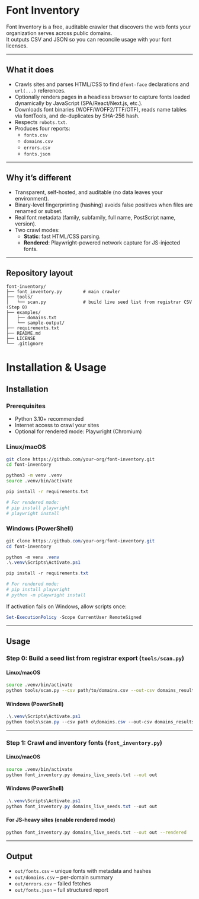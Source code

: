 # Font Inventory

Font Inventory is a free, auditable crawler that discovers the web fonts your organization serves across public domains.  
It outputs CSV and JSON so you can reconcile usage with your font licenses.

---

## What it does

- Crawls sites and parses HTML/CSS to find `@font-face` declarations and `url(...)` references.
- Optionally renders pages in a headless browser to capture fonts loaded dynamically by JavaScript (SPA/React/Next.js, etc.).
- Downloads font binaries (WOFF/WOFF2/TTF/OTF), reads name tables via fontTools, and de-duplicates by SHA-256 hash.
- Respects `robots.txt`.
- Produces four reports:  
  - `fonts.csv`  
  - `domains.csv`  
  - `errors.csv`  
  - `fonts.json`

---

## Why it’s different

- Transparent, self-hosted, and auditable (no data leaves your environment).  
- Binary-level fingerprinting (hashing) avoids false positives when files are renamed or subset.  
- Real font metadata (family, subfamily, full name, PostScript name, version).  
- Two crawl modes:  
  - **Static**: fast HTML/CSS parsing.  
  - **Rendered**: Playwright-powered network capture for JS-injected fonts.  

---

## Repository layout

```text
font-inventory/
├── font_inventory.py        # main crawler
├── tools/
│   └── scan.py              # build live seed list from registrar CSV (Step 0)
├── examples/
│   ├── domains.txt
│   └── sample-output/
├── requirements.txt
├── README.md
├── LICENSE
└── .gitignore
```

# Installation & Usage

## Installation

### Prerequisites
- Python 3.10+ recommended
- Internet access to crawl your sites
- Optional for rendered mode: Playwright (Chromium)

### Linux/macOS

```bash
git clone https://github.com/your-org/font-inventory.git
cd font-inventory

python3 -m venv .venv
source .venv/bin/activate

pip install -r requirements.txt

# For rendered mode:
# pip install playwright
# playwright install
```

### Windows (PowerShell)

```powershell
git clone https://github.com/your-org/font-inventory.git
cd font-inventory

python -m venv .venv
.\.venv\Scripts\Activate.ps1

pip install -r requirements.txt

# For rendered mode:
# pip install playwright
# python -m playwright install
```

If activation fails on Windows, allow scripts once:

```powershell
Set-ExecutionPolicy -Scope CurrentUser RemoteSigned
```

---

## Usage

### Step 0: Build a seed list from registrar export (`tools/scan.py`)

#### Linux/macOS
```bash
source .venv/bin/activate
python tools/scan.py --csv path/to/domains.csv --out-csv domains_results.csv --out-seeds domains_live_seeds.txt
```

#### Windows (PowerShell)
```powershell
.\.venv\Scripts\Activate.ps1
python tools\scan.py --csv path	o\domains.csv --out-csv domains_results.csv --out-seeds domains_live_seeds.txt
```

---

### Step 1: Crawl and inventory fonts (`font_inventory.py`)

#### Linux/macOS
```bash
source .venv/bin/activate
python font_inventory.py domains_live_seeds.txt --out out
```

#### Windows (PowerShell)
```powershell
.\.venv\Scripts\Activate.ps1
python font_inventory.py domains_live_seeds.txt --out out
```

#### For JS-heavy sites (enable rendered mode)
```bash
python font_inventory.py domains_live_seeds.txt --out out --rendered
```

---

## Output

- `out/fonts.csv` – unique fonts with metadata and hashes
- `out/domains.csv` – per-domain summary
- `out/errors.csv` – failed fetches
- `out/fonts.json` – full structured report
